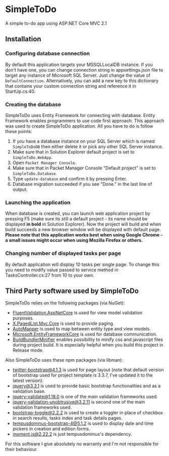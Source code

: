 # SimpleToDo
A simple to-do app using ASP.NET Core MVC 2.1

## Installation
### Configuring database connection
By default this application targets your MSSQLLocalDB instance. If you don't have one, you can change connection string in appsettings.json file to target any instance of Microsoft SQL Server. Just change the value of `DefaultConnection`. Alternatively, you can add a new key to this dictionary that contains your custom connection string and reference it in StartUp.cs:40.

### Creating the database
SimpleToDo uses Entity Framework for connecting with database. Entity Framework enables programmers to use code first approach. This approach was used to create SimpleToDo application. All you have to do is follow these points:
1. If you have a database instance on your SQL Server which is named `SimpleToDoDB` then either delete it or pick any other SQL Server instance.
2. Make sure that in Solution Explorer default project is set to `SimpleToDo.WebApp`.
3. Open `Packet Manager Console`.
4. Make sure that in Packet Manager Console "Default project" is set to `SimpleToDo.Database`.
5. Type `update-database` and confirm it by pressing Enter.
6. Database migration succeeded if you see "Done." in the last line of output.

### Launching the application
When database is created, you can launch web application project by pressing F5 (make sure its still a default project - its name should be displayed **in bold** in Solution Explorer). Now the project will build and when build succeeds a new browser window will be displayed with default page. **Please note that this application works best when using Google Chrome - a small issues might occur when using Mozilla Firefox or others.**

### Changing number of displayed tasks per page
By default application will display 10 tasks per single page. To change this you need to modify value passed to service method in TasksController.cs:27 from 10 to your own.

## Third Party software used by SimpleToDo
SimpleToDo relies on the following packages (via NuGet):
* [FluentValidation.AspNetCore](https://www.nuget.org/packages/FluentValidation.AspNetCore/8.0.101) is used for view model validation purposes.
* [X.PagedList.Mvc.Core](https://www.nuget.org/packages/X.PagedList.Mvc.Core/7.6.0) is used to provide paging.
* [AutoMapper](https://www.nuget.org/packages/AutoMapper/8.0.0) is used to map between entity type and view models.
* [Microsoft.EntityFrameworkCore](https://www.nuget.org/packages/Microsoft.EntityFrameworkCore/2.1.4) is used for database communication.
* [BuildBundlerMinifier](https://www.nuget.org/packages/BuildBundlerMinifier/2.8.391) enables possibility to minify css and javascript files during project build. It is especially helpful when you build this project in Release mode.

Also SimpleToDo uses these npm packages (via libman):
* [twitter-bootstrap@4.1.3](https://cdnjs.com/libraries/twitter-bootstrap) is used for page layout (note that default version of bootstrap used for project template is 3.3.7, I've updated it to the latest version).
* [jquery@3.3.1](https://cdnjs.com/libraries/jquery) is used to provide basic bootstrap functionalities and as a validation base.
* [jquery-validate@1.18.0](https://cdnjs.com/libraries/jquery-validate) is one of the main validation frameworks used.
* [jquery-validation-unobtrusive@3.2.11](https://cdnjs.com/libraries/jquery-validation-unobtrusive) is second one of the main validation frameworks used.
* [bootstrap-toggle@2.2.2](https://cdnjs.com/libraries/bootstrap-toggle) is used to create a toggler in place of checkbox in search results, tasks index and task details pages.
* [tempusdominus-bootstrap-4@5.1.2](https://cdnjs.com/libraries/tempusdominus-bootstrap-4) is used to display date and time pickers in creation and edition forms.
* [moment.js@2.22.2](https://cdnjs.com/libraries/moment.js) is just tempusdominus's dependency.

For this software I give absolutely no warranty and I'm not responsible for their behaviour. 